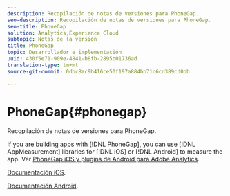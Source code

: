 ```yaml
---
description: Recopilación de notas de versiones para PhoneGap.
seo-description: Recopilación de notas de versiones para PhoneGap.
seo-title: PhoneGap
solution: Analytics,Experience Cloud
subtopic: Notas de la versión
title: PhoneGap
topic: Desarrollador e implementación
uuid: 430f5e71-909e-4841-b8fb-2895b01736ad
translation-type: tm+mt
source-git-commit: 0dbc8ac9b416ce50f197a884bb71c6cd389cd0bb

---
```



# PhoneGap{#phonegap}

Recopilación de notas de versiones para PhoneGap.

If you are building apps with [!DNL PhoneGap], you can use [!DNL AppMeasurement] libraries for [!DNL iOS] or [!DNL Android] to measure the app. Ver [PhoneGap iOS y plugins de Android para Adobe Analytics](https://marketing.adobe.com/developer/gallery/beta-phonegap-ios-and-android-plug-ins-for-sitecatalyst).

[Documentación iOS](https://marketing.adobe.com/resources/help/en_US/sc/appmeasurement/ios/phonegap.html).

[Documentación Android](https://marketing.adobe.com/resources/help/en_US/sc/appmeasurement/android/phonegap.html).
